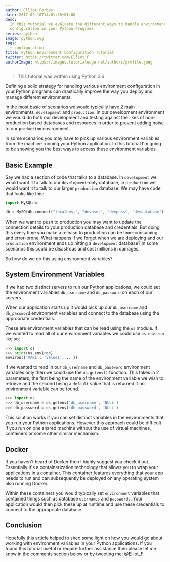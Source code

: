 ```yaml
---
author: Elliot Forbes
date: 2017-09-10T14:01:28+01:00
desc:
  In this tutorial we evaluate the different ways to handle environment
  configuration in your Python Programs
series: python
image: python.svg
tags:
  - configuration
title: Python Environment Configuration Tutorial
twitter: https://twitter.com/Elliot_F
authorImage: https://images.tutorialedge.net/authors/profile.jpeg
---
```


> This tutorial was written using Python 3.6

Defining a solid strategy for handling various environment configuration in your
Python programs can drastically improve the way you deploy and manage different
environments.

In the most basic of scenarios we would typically have 2 main environments,
`development` and `production`. In our development environment we would do both
our development and testing against the likes of non-production based databases
and resources in order to prevent adding noise to our `production` environment.

In some scenarios you may have to pick up various environment variables from the
machine running your Python application. In this tutorial I'm going to be
showing you the best ways to access these environment variables.

## Basic Example

Say we had a section of code that talks to a database. In `development` we would
want it to talk to our `development`-only database, in `production` we would
want it to talk to our larger `production` database. We may have code that looks
like this:

```python
import MySQLdb

db = MySQLdb.connect("localhost", "devuser", "devpass", "devdatabase")
```

When we want to push to production you may want to update the connection details
to your production database and credentials. But doing this every time you make
a release to production can be time-consuming and error-prone. What happens if
we forget when we are deploying and our `production` environment ends up hitting
a `development` database? In some scenarios this could be disastrous and cost
millions in damages.

So how do we do this using environment variables?

## System Environment Variables

If we had two distinct servers to run our Python applications, we could set the
environment variables `db_username` and `db_password` on each of our servers.

When our application starts up it would pick up our `db_username` and
`db_password` environment variables and connect to the database using the
appropriate credentials.

These are environment variables that can be read using the `os` module. If we
wanted to read all of our environment variables we could use `os.environ` like
so:

```py
>>> import os
>>> print(os.environ)
environ({'VAR1': 'value1', ...})
```

If we wanted to read in our `db_username` and `db_password` environment
variables only then we could use the `os.getenv()` function. This takes in 2
parameters, the first being the name of the environment variable we wish to
retrieve and the second being a `default` value that is returned if no
environment variable can be found.

```py
>>> import os
>>> db_username = os.getenv('db_username', 'NULL')
>>> db_password = os.getenv('db_password', 'NULL')
```

This solution works if you can set distinct variables in the environments that
you run your Python applications. However this approach could be difficult if
you run on one shared machine without the use of virtual machines, containers or
some other similar mechanism.

## Docker

If you haven't heard of Docker then I highly suggest you check it out.
Essentially it's a containerization technology that allows you to wrap your
applications in a container. This container features everything that your app
needs to run and can subsequently be deployed on any operating system also
running Docker.

Within these containers you would typically set `environment` variables that
contained things such as database `usernames` and `passwords`. Your application
would then pick these up at runtime and use these credentials to connect to the
appropriate database.

## Conclusion

Hopefully this article helped to shed some light on how you would go about
working with environment variables in your Python applications. If you found
this tutorial useful or require further assistance then please let me know in
the comments section below or by tweeting me:
[@Elliot_F](https://twitter.com/elliot_f).
